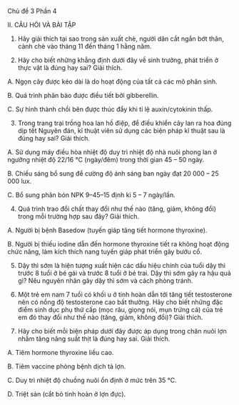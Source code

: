 Chủ đề 3
Phần 4

II. CÂU HỎI VÀ BÀI TẬP

1. Hãy giải thích tại sao trong sản xuất chè, người dân cắt ngắn bớt thân, cành chè vào tháng 11 đến tháng 1 hằng năm.

2. Hãy cho biết những khẳng định dưới đây về sinh trưởng, phát triển ở thực vật là đúng hay sai? Giải thích.

A. Ngọn cây được kéo dài là do hoạt động của tất cả các mô phân sinh.

B. Quá trình phân bào được điều tiết bởi gibberellin.

C. Sự hình thành chồi bên được thúc đẩy khi tỉ lệ auxin/cytokinin thấp.

3. Trong trang trại trồng hoa lan hồ điệp, để điều khiển cây lan ra hoa đúng dịp tết Nguyên đán, kĩ thuật viên sử dụng các biện pháp kĩ thuật sau là đúng hay sai? Giải thích.

A. Sử dụng máy điều hòa nhiệt độ duy trì nhiệt độ nhà nuôi phong lan ở ngưỡng nhiệt độ 22/16 °C (ngày/đêm) trong thời gian 45 – 50 ngày.

B. Chiếu sáng bổ sung để cường độ ánh sáng ban ngày đạt 20 000 – 25 000 lux.

C. Bổ sung phân bón NPK 9–45–15 định kì 5 – 7 ngày/lần.

4. Quá trình trao đổi chất thay đổi như thế nào (tăng, giảm, không đổi) trong mỗi trường hợp sau đây? Giải thích.

A. Người bị bệnh Basedow (tuyến giáp tăng tiết hormone thyroxine).

B. Người bị thiếu iodine dẫn đến hormone thyroxine tiết ra không hoạt động chức năng, làm kích thích nang tuyến giáp phát triển gây bướu cổ.

5. Dậy thì sớm là hiện tượng xuất hiện các dấu hiệu chính của tuổi dậy thì trước 8 tuổi ở bé gái và trước 8 tuổi ở bé trai. Dậy thì sớm gây ra hậu quả gì? Nêu nguyên nhân gây dậy thì sớm và cách phòng tránh.

6. Một trẻ em nam 7 tuổi có khối u ở tinh hoàn dẫn tới tăng tiết testosterone nên có nồng độ testosterone cao bất thường. Hãy cho biết những đặc điểm sinh dục phụ thứ cấp (mọc râu, giọng nói, mụn trứng cá) của trẻ em đó thay đổi như thế nào (tăng, giảm, không đổi)? Giải thích.

7. Hãy cho biết mỗi biện pháp dưới đây được áp dụng trong chăn nuôi lợn nhằm tăng năng suất thịt là đúng hay sai. Giải thích.

A. Tiêm hormone thyroxine liều cao.

B. Tiêm vaccine phòng bệnh dịch tả lợn.

C. Duy trì nhiệt độ chuồng nuôi ổn định ở mức trên 35 °C.

D. Triệt sản (cắt bỏ tinh hoàn ở lợn đực).